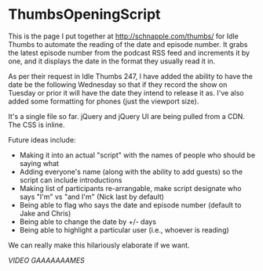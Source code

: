 # ThumbsOpeningScript

This is the page I put together at http://schnapple.com/thumbs/ for Idle Thumbs to automate the reading of the date and episode number. It grabs the latest episode number from the podcast RSS feed and increments it by one, and it displays the date in the format they usually read it in. 

As per their request in Idle Thumbs 247, I have added the ability to have the date be the following Wednesday so that if they record the show on Tuesday or prior it will have the date they intend to release it as. I've also added some formatting for phones (just the viewport size). 

It's a single file so far. jQuery and jQuery UI are being pulled from a CDN. The CSS is inline. 

Future ideas include:
- Making it into an actual "script" with the names of people who should be saying what
- Adding everyone's name (along with the ability to add guests) so the script can include introductions
- Making list of participants re-arrangable, make script designate who says "I'm" vs "and I'm" (Nick last by default)
- Being able to flag who says the date and episode number (default to Jake and Chris)
- Being able to change the date by +/- days
- Being able to highlight a particular user (i.e., whoever is reading)

We can really make this hilariously elaborate if we want. 

_VIDEO GAAAAAAAMES_
